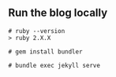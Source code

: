 ## Run the blog locally


```
# ruby --version
> ruby 2.X.X

# gem install bundler

# bundle exec jekyll serve
``` 
